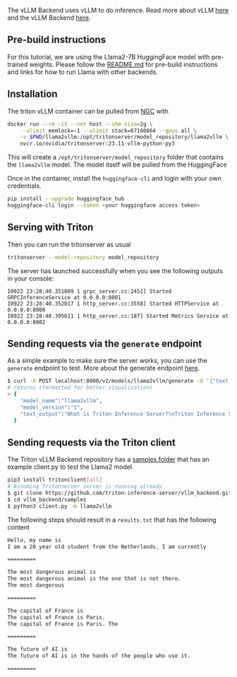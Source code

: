 <!--
# Copyright 2023, NVIDIA CORPORATION & AFFILIATES. All rights reserved.
#
# Redistribution and use in source and binary forms, with or without
# modification, are permitted provided that the following conditions
# are met:
#  * Redistributions of source code must retain the above copyright
#    notice, this list of conditions and the following disclaimer.
#  * Redistributions in binary form must reproduce the above copyright
#    notice, this list of conditions and the following disclaimer in the
#    documentation and/or other materials provided with the distribution.
#  * Neither the name of NVIDIA CORPORATION nor the names of its
#    contributors may be used to endorse or promote products derived
#    from this software without specific prior written permission.
#
# THIS SOFTWARE IS PROVIDED BY THE COPYRIGHT HOLDERS ``AS IS'' AND ANY
# EXPRESS OR IMPLIED WARRANTIES, INCLUDING, BUT NOT LIMITED TO, THE
# IMPLIED WARRANTIES OF MERCHANTABILITY AND FITNESS FOR A PARTICULAR
# PURPOSE ARE DISCLAIMED.  IN NO EVENT SHALL THE COPYRIGHT OWNER OR
# CONTRIBUTORS BE LIABLE FOR ANY DIRECT, INDIRECT, INCIDENTAL, SPECIAL,
# EXEMPLARY, OR CONSEQUENTIAL DAMAGES (INCLUDING, BUT NOT LIMITED TO,
# PROCUREMENT OF SUBSTITUTE GOODS OR SERVICES; LOSS OF USE, DATA, OR
# PROFITS; OR BUSINESS INTERRUPTION) HOWEVER CAUSED AND ON ANY THEORY
# OF LIABILITY, WHETHER IN CONTRACT, STRICT LIABILITY, OR TORT
# (INCLUDING NEGLIGENCE OR OTHERWISE) ARISING IN ANY WAY OUT OF THE USE
# OF THIS SOFTWARE, EVEN IF ADVISED OF THE POSSIBILITY OF SUCH DAMAGE.
-->

The vLLM Backend uses vLLM to do inference. Read more about vLLM
[here](https://blog.vllm.ai/2023/06/20/vllm.html) and the vLLM Backend
[here](https://github.com/triton-inference-server/vllm_backend).

## Pre-build instructions

For this tutorial, we are using the Llama2-7B HuggingFace model with pre-trained
weights. Please follow the [README.md](README.md) for pre-build instructions
and links for how to run Llama with other backends.

## Installation

The triton vLLM container can be pulled from [NGC](https://catalog.ngc.nvidia.com/orgs/nvidia/containers/tritonserver) with

```bash
docker run --rm -it --net host --shm-size=2g \
    --ulimit memlock=-1 --ulimit stack=67108864 --gpus all \
    -v $PWD/llama2vllm:/opt/tritonserver/model_repository/llama2vllm \
    nvcr.io/nvidia/tritonserver:23.11-vllm-python-py3
```
This will create a `/opt/tritonserver/model_repository` folder that contains the
 `llama2vllm` model. The model itself will be pulled from the HuggingFace

Once in the container, install the `huggingface-cli` and login with your own credentials.
```bash
pip install --upgrade huggingface_hub
huggingface-cli login --token <your huggingface access token>
```


## Serving with Triton

Then you can run the tritonserver as usual
```bash
tritonserver --model-repository model_repository
```
The server has launched successfully when you see the following outputs in your console:

```
I0922 23:28:40.351809 1 grpc_server.cc:2451] Started GRPCInferenceService at 0.0.0.0:8001
I0922 23:28:40.352017 1 http_server.cc:3558] Started HTTPService at 0.0.0.0:8000
I0922 23:28:40.395611 1 http_server.cc:187] Started Metrics Service at 0.0.0.0:8002
```

## Sending requests via the `generate` endpoint

As a simple example to make sure the server works, you can use the `generate`
endpoint to test. More about the generate endpoint [here](https://github.com/triton-inference-server/server/blob/main/docs/protocol/extension_generate.md).

```bash
$ curl -X POST localhost:8000/v2/models/llama2vllm/generate -d '{"text_input": "What is Triton Inference Server?", "parameters": {"stream": false, "temperature": 0}}'
# returns (formatted for better visualization)
> {
    "model_name":"llama2vllm",
    "model_version":"1",
    "text_output":"What is Triton Inference Server?\nTriton Inference Server is a lightweight, high-performance"
  }
```

## Sending requests via the Triton client

The Triton vLLM Backend repository has a [samples folder](https://github.com/triton-inference-server/vllm_backend/tree/main/samples) that has an example client.py to test the Llama2 model.

```bash
pip3 install tritonclient[all]
# Assuming Tritonserver server is running already
$ git clone https://github.com/triton-inference-server/vllm_backend.git
$ cd vllm_backend/samples
$ python3 client.py -m llama2vllm

```
The following steps should result in a `results.txt` that has the following content
```bash
Hello, my name is
I am a 20 year old student from the Netherlands. I am currently

=========

The most dangerous animal is
The most dangerous animal is the one that is not there.
The most dangerous

=========

The capital of France is
The capital of France is Paris.
The capital of France is Paris. The

=========

The future of AI is
The future of AI is in the hands of the people who use it.

=========
```